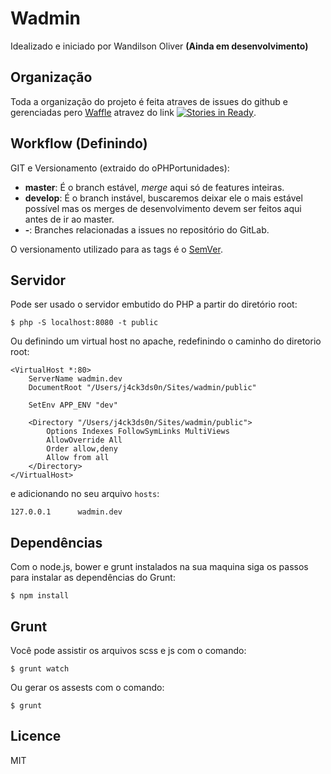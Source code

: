 Wadmin
======
Idealizado e iniciado por Wandilson Oliver **(Ainda em desenvolvimento)**



## Organização 

 Toda a organização do projeto é feita atraves de issues do github e gerenciadas pero [Waffle](https://waffle.io) atravez do link [![Stories in Ready](https://badge.waffle.io/PHPMT/Wadmin.png?label=ready)](http://waffle.io/PHPMT/Wadmin).
 
## Workflow **(Definindo)**

GIT e Versionamento (extraido do oPHPortunidades):

- **master**: É o branch estável, *merge* aqui só de features inteiras.
- **develop**: É o branch instável, buscaremos deixar ele o mais estável possível mas os merges de desenvolvimento devem ser feitos aqui antes de ir ao master.
- **<issue>-<short-title>**: Branches relacionadas a issues no repositório do GitLab.

O versionamento utilizado para as tags é o [SemVer](http://semver.org).

## Servidor

Pode ser usado o servidor embutido do PHP a partir do diretório root:

```
$ php -S localhost:8080 -t public
```

Ou definindo um virtual host no apache, redefinindo o caminho do diretorio root:

```
<VirtualHost *:80>
    ServerName wadmin.dev
    DocumentRoot "/Users/j4ck3ds0n/Sites/wadmin/public"

    SetEnv APP_ENV "dev"

    <Directory "/Users/j4ck3ds0n/Sites/wadmin/public">
        Options Indexes FollowSymLinks MultiViews
        AllowOverride All
        Order allow,deny
        Allow from all
    </Directory>
</VirtualHost>
```

e adicionando no seu arquivo `hosts`:

```
127.0.0.1      wadmin.dev
```

## Dependências

Com o node.js, bower e grunt instalados na sua maquina siga os passos para instalar as dependências do Grunt:

```
$ npm install
```

## Grunt

Você pode assistir os arquivos scss e js com o comando:

```
$ grunt watch
```

Ou gerar os assests com o comando:

```
$ grunt
```

## Licence 

MIT
